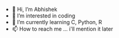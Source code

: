 - 👋 Hi, I’m Abhishek
- 👀 I’m interested in coding
- 🌱 I’m currently learning C, Python, R
- 📫 How to reach me ... i'll mention it later

<!---
abhiraaz-cmd/abhiraaz-cmd is a ✨ special ✨ repository because its `README.md` (this file) appears on your GitHub profile.
You can click the Preview link to take a look at your changes.
--->
